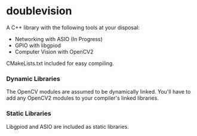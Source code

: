 # doublevision

A C++ library with the following tools at your disposal:

- Networking with ASIO (In Progress)
- GPIO with libgpiod
- Computer Vision with OpenCV2

CMakeLists.txt included for easy compiling.

### Dynamic Libraries

The OpenCV modules are assumed to be dynamically linked. You'll have to add any OpenCV2 modules to your compiler's linked libraries.

### Static Libraries

Libgpiod and ASIO are included as static libraries.

